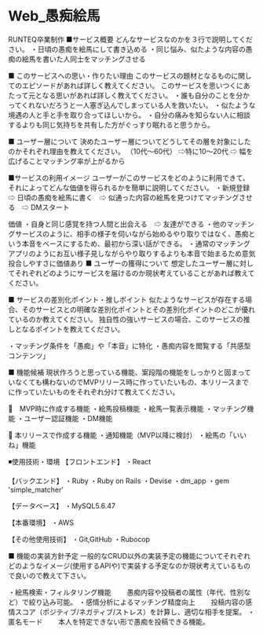 # Web_愚痴絵馬
RUNTEQ卒業制作
■サービス概要
どんなサービスなのかを３行で説明してください。
・日頃の愚痴を絵馬にして書き込める
・同じ悩み、似たような内容の愚痴の絵馬を書いた人同士をマッチングさせる


■ このサービスへの思い・作りたい理由
このサービスの題材となるものに関してのエピソードがあれば詳しく教えてください。
このサービスを思いつくにあたって元となる思いがあれば詳しく教えてください。
・誰も自分のことを分かってくれないだろうと一人塞ぎ込んでしまっている人を救いたい。
・似たような境遇の人と手と手を取り合ってほしいから。
・自分の痛みを知らない人に相談するよりも同じ気持ちを共有した方がぐっすり眠れると思うから。


■ ユーザー層について
決めたユーザー層についてどうしてその層を対象にしたのかそれぞれ理由を教えてください。
（10代〜60代）
⇨特に10〜20代
⇨ 幅を広げることマッチング率が上がるから


■サービスの利用イメージ
ユーザーがこのサービスをどのように利用できて、それによってどんな価値を得られるかを簡単に説明してください。
・新規登録　⇨ 日頃の愚痴を絵馬に書く　⇨ 似通った内容の絵馬を見つけてマッチングさせる　⇨ DMスタート

価値
・自身と同じ感覚を持つ人間と出会える　⇨ 友達ができる
・他のマッチングサービスのように、相手の様子を伺いながら始めるやり取りではなく、愚痴という本音をベースにするため、最初から深い話ができる。
・通常のマッチングアプリのようにお互い様子見しながらやり取りするよりも本音で始まるため意気投合しやすさに価値あり
■ ユーザーの獲得について
想定したユーザー層に対してそれぞれどのようにサービスを届けるのか現状考えていることがあれば教えてください。

■ サービスの差別化ポイント・推しポイント
似たようなサービスが存在する場合、そのサービスとの明確な差別化ポイントとその差別化ポイントのどこが優れているのか教えてください。
独自性の強いサービスの場合、このサービスの推しとなるポイントを教えてください。

・マッチング条件を「愚痴」や「本音」に特化
・愚痴内容を閲覧する「共感型コンテンツ」

■ 機能候補
現状作ろうと思っている機能、案段階の機能をしっかりと固まっていなくても構わないのでMVPリリース時に作っていたいもの、本リリースまでに作っていたいものをそれぞれ分けて教えてください。

🔲　MVP時に作成する機能
・絵馬投稿機能
・絵馬一覧表示機能
・マッチング機能
・ユーザー認証機能
・DM機能

🔲 本リリースで作成する機能
・通知機能（MVP以降に検討）
・絵馬の「いいね」機能


◾️使用技術・環境
【フロントエンド】
・React

【バックエンド】
・Ruby 
・Ruby on Rails 
・Devise
・dm_app
・gem 'simple_matcher'


【データベース】
・MySQL5.6.47

【本番環境】
・AWS

【その他使用技術】
・Git,GitHub
・Rubocop



■ 機能の実装方針予定
一般的なCRUD以外の実装予定の機能についてそれぞれどのようなイメージ(使用するAPIや)で実装する予定なのか現状考えているもので良いので教えて下さい。

・絵馬検索・フィルタリング機能
　　愚痴内容や投稿者の属性（年代、性別など）で絞り込み可能。
・感情分析によるマッチング精度向上
　　投稿内容の感情スコア（ポジティブ/ネガティブ/ストレス）を計算し、適切な相手を提案。
・匿名モード
　　本人を特定できない形で愚痴を投稿できる機能。
